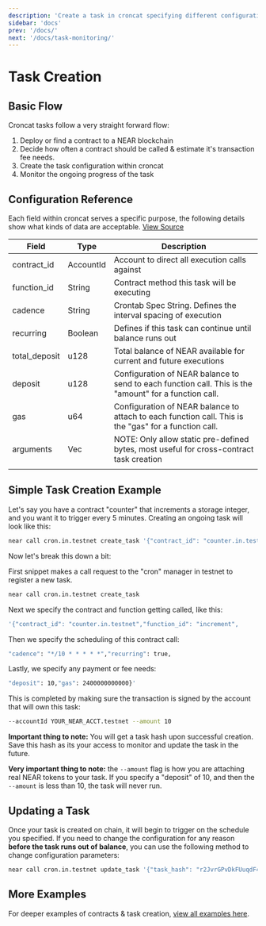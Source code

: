 ```yaml
---
description: 'Create a task in croncat specifying different configuration params'
sidebar: 'docs'
prev: '/docs/'
next: '/docs/task-monitoring/'
---
```


# Task Creation

## Basic Flow

Croncat tasks follow a very straight forward flow:

1. Deploy or find a contract to a NEAR blockchain
2. Decide how often a contract should be called & estimate it's transaction fee needs.
3. Create the task configuration within croncat
4. Monitor the ongoing progress of the task

## Configuration Reference

Each field within croncat serves a specific purpose, the following details show what kinds of data are acceptable. [View Source](https://github.com/Cron-Near/contracts/blob/main/manager/src/lib.rs#L49)

| Field | Type | Description |
| ------- | ------- | ------- |
| contract_id | AccountId | Account to direct all execution calls against |
| function_id | String | Contract method this task will be executing |
| cadence | String | Crontab Spec String. Defines the interval spacing of execution |
| recurring | Boolean | Defines if this task can continue until balance runs out |
| total_deposit | u128 | Total balance of NEAR available for current and future executions |
| deposit | u128 | Configuration of NEAR balance to send to each function call. This is the "amount" for a function call. |
| gas | u64 | Configuration of NEAR balance to attach to each function call. This is the "gas" for a function call. |
| arguments | Vec<u8> | NOTE: Only allow static pre-defined bytes, most useful for cross-contract task creation |
|  |  |  |


## Simple Task Creation Example

Let's say you have a contract "counter" that increments a storage integer, and you want it to trigger every 5 minutes. Creating an ongoing task will look like this:

```bash
near call cron.in.testnet create_task '{"contract_id": "counter.in.testnet","function_id": "increment","cadence": "*/10 * * * * *","recurring": true,"deposit": 10,"gas": 2400000000000}' --accountId YOUR_NEAR_ACCT.testnet --amount 10
```

Now let's break this down a bit:

First snippet makes a call request to the "cron" manager in testnet to register a new task.
```bash
near call cron.in.testnet create_task
```

Next we specify the contract and function getting called, like this:
```bash
'{"contract_id": "counter.in.testnet","function_id": "increment",
```

Then we specify the scheduling of this contract call:
```bash
"cadence": "*/10 * * * * *","recurring": true,
```

Lastly, we specify any payment or fee needs:
```bash
"deposit": 10,"gas": 2400000000000}'
```

This is completed by making sure the transaction is signed by the account that will own this task:
```bash
--accountId YOUR_NEAR_ACCT.testnet --amount 10
```

**Important thing to note:** You will get a task hash upon successful creation. Save this hash as its your access to monitor and update the task in the future.

**Very important thing to note:** the `--amount` flag is how you are attaching real NEAR tokens to your task. If you specify a "deposit" of 10, and then the `--amount` is less than 10, the task will never run.

## Updating a Task

Once your task is created on chain, it will begin to trigger on the schedule you specified. If you need to change the configuration for any reason **before the task runs out of balance**, you can use the following method to change configuration parameters:

```bash
near call cron.in.testnet update_task '{"task_hash": "r2JvrGPvDkFUuqdF4x1+L93aYKGmgp4GqXT4UAK3AE4=","cadence": "@weekly","recurring": true,"deposit": 0,"gas": 2400000000000}' --accountId YOUR_NEAR_ACCT.testnet
```

## More Examples

For deeper examples of contracts & task creation, [view all examples here](/docs/examples).
